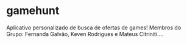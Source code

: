 # gamehunt
Aplicativo personalizado de busca de ofertas de games!
Membros do Grupo: Fernanda Galvão, Keven Rodrigues e Mateus Citriniti....
